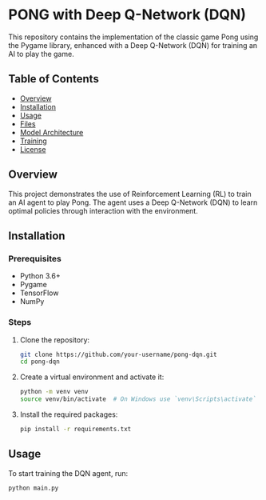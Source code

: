 # PONG with Deep Q-Network (DQN)

This repository contains the implementation of the classic game Pong using the Pygame library, enhanced with a Deep Q-Network (DQN) for training an AI to play the game.

## Table of Contents

- [Overview](#overview)
- [Installation](#installation)
- [Usage](#usage)
- [Files](#files)
- [Model Architecture](#model-architecture)
- [Training](#training)
- [License](#license)

## Overview

This project demonstrates the use of Reinforcement Learning (RL) to train an AI agent to play Pong. The agent uses a Deep Q-Network (DQN) to learn optimal policies through interaction with the environment.

## Installation

### Prerequisites

- Python 3.6+
- Pygame
- TensorFlow
- NumPy

### Steps

1. Clone the repository:
    ```bash
    git clone https://github.com/your-username/pong-dqn.git
    cd pong-dqn
    ```

2. Create a virtual environment and activate it:
    ```bash
    python -m venv venv
    source venv/bin/activate  # On Windows use `venv\Scripts\activate`
    ```

3. Install the required packages:
    ```bash
    pip install -r requirements.txt
    ```

## Usage

To start training the DQN agent, run:
```bash
python main.py
